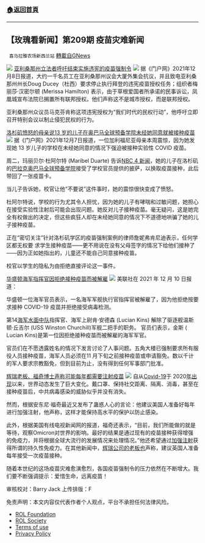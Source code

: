 ###  [:house:返回首頁](https://github.com/ourhimalayas/txt)
---


## 【玫瑰看新闻】第209期 疫苗灾难新闻
` 喜马拉雅农场新西兰站` [轉載自GNews](https://gnews.org/zh-hans/1776479/)

![](https://assets.gnews.org/wp-content/uploads/2021/12/PHOTO-2021-12-20-00-44-59-3.jpg)
[亚利桑那州立法者呼吁结束实施违宪的疫苗强制令](https://www.thegatewaypundit.com/2021/12/epic-az-lawmakers-call-doug-ducey-end-mandates-former-phoenix-chief-staff-rips-vaccine-card-never/)
![](https://assets.gnews.org/wp-content/uploads/2021/12/图片-1-31.jpg)
据《门户网》2021年12月8日报道，大约一千名员工在亚利桑那州议会大厦外集会抗议，并且致电亚利桑那州州长Doug Ducey（杜西）要求停止执行拜登的违宪疫苗授权任务；组织者梅丽莎·汉密尔顿 (Merissa Hamilton) 表示，由于草根爱国者所承诺的民事诉讼，凤凰城宣布法院已搁置所有联邦授权。他们声称这不是城市授权，而是联邦授权。

亚利桑那州众议员马克芬肯称这项违宪授权为“我们时代的民权行动”，他呼吁立即召开特别会议以制止侵犯民权的行为。

[洛杉矶愤怒的母亲说13 岁的儿子在奥巴马全球预备学院未经她同意就被接种疫苗](https://www.thegatewaypundit.com/2021/12/watch-outraged-mother-says-13-year-old-son-vaccinated-without-consent-obama-global-prep-academy-la-school-bribed-pizza/)
![](https://assets.gnews.org/wp-content/uploads/2021/12/图片2-16.jpg)
据《门户网》2021年12月7日报道，一位加利福尼亚母亲本周震惊，因为她发现她 13 岁儿子的学校在未经她同意的情况下强迫被接种实验性 COVID 疫苗。

周二，玛丽贝尔·杜阿尔特 (Maribel Duarte) 告诉[NBC 4 新闻](https://www.google.com/amp/s/www.nbclosangeles.com/news/local/mom-says-son-vaccinated-in-exchange-for-pizza-at-lausd-without-her-consent/2773619/%3famp)，她的儿子在洛杉矶的[巴拉克奥巴马全球预备学院](https://obamaprepacademy-lausd-ca.schoolloop.com/)接受了学校官员提供的披萨，以换取疫苗接种，此后带回了一张疫苗卡。

当儿子告诉她，校官让他“不要说”这件事时，她的震惊很快变成了愤怒。

杜阿尔特说，学校的行为尤其令人担忧，因为她的儿子有哮喘和过敏问题，她担心在接受实验性注射后可能会出现问题。她反对儿子接种疫苗。毫无疑问，这是她完全有权做出的决定，但这些疯狂人却在未经她同意的情况下不道德地哄骗了她的儿子接种疫苗。

正在“密切关注”针对洛杉矶学区的疫苗强制案例的律师詹妮弗肯尼迪表示，任何学区都无权要 求学生接种疫苗——更不用说在没有父母签字的情况下给他们接种了——因为正如她指出的，儿童还不能自己同意接种疫苗。

校官以学生的隐私为由拒绝直接评论这一事件。

[华盛顿海军指挥官因拒绝接种疫苗而被解雇](https://www.washingtontimes.com/news/2021/dec/10/lucian-kins-navy-commander-fired-over-vaccine-refu/)
![](https://assets.gnews.org/wp-content/uploads/2021/12/图片-3-7.jpg)
美联社在 2021 年 12 月 10 日报道：

华盛顿一位海军官员表示，一名海军军舰执行官指挥官被解雇了，因为他拒绝按要求接种 COVID-19 疫苗并拒绝接受病毒检测。

第14[海军水面中队](https://www.washingtontimes.com/topics/naval-surface-squadron/)指挥官、海军上尉肯·安德森 (Lucian Kins) 解除了驱逐舰温斯顿·丘吉尔 (USS Winston Churchill)军舰二把手的职务。 官员们表示，金斯 ( Lucian Kins)是第一位因拒绝接种疫苗而被解雇的海军军官。

官员们在不愿透露姓名的情况下发言讨论了人事问题。五角大楼已强制要求所有服役人员接种疫苗，海军人员必须在11 月下旬之前接种疫苗或申请豁免。数以千计的军人要求宗教豁免，但到目前为止，没有得到任何军事部门批准。

[辉瑞老板、福奇博士声称可能每年都需要注射疫苗](https://insiderpaper.com/pfizer-boss-dr-fauci-warn-vaccine-shots-may-be-needed-every-year/)
![](https://assets.gnews.org/wp-content/uploads/2021/12/图片-4-9.jpg)
自从[Covid-19](https://insiderpaper.com/new-heavily-mutated-b-1-1-529-covid-19-coronavirus-variant-affecting-those-under-25-officials/)于 2020[年出现](https://insiderpaper.com/new-heavily-mutated-b-1-1-529-covid-19-coronavirus-variant-affecting-those-under-25-officials/)以来，世界动态发生了巨大变化。戴口罩、保持社交距离、隔离、消毒，甚至在接种疫苗后，中共病毒感染的威胁似乎并没有消失。

然而，根据安东尼·福奇最近又发布了蛊惑人心的言论：他建议美国人准备好每年进行加强注射，他声称，这样才能保持高水平的保护以防止感染。

此外，根据美国有线电视新闻网的报道，福奇还表示，“目前，我们所能做的就是等待，观察Omicron对世界的影响。最好的结果是通过现有的疫苗接种获得增强的免疫力，并将根据全球大流行的发展情况来处理情况。”他还希望通过[加强注射](https://insiderpaper.com/brazil-to-give-all-adults-covid-19-booster-shots/)获得所谓的持久性免疫力。在其他新闻中，[辉瑞公司的老板也](https://insiderpaper.com/covid-infection-risk-increases-gradually-post-second-pfizer-vaccine-shot-study/)声称，建议英国人准备每年接受一次疫苗接种。

随着本世纪的这场疫苗灾难愈演愈烈，各国疫苗强制令的压力依然在不断增大。我们要不断强调提示：爱惜生命，远离疫苗！



审核校对：Barry Jack
上传排版：F

 

免责声明：本文内容仅代表作者个人观点，平台不承担任何法律风险。

- [ROL Foundation](https://rolfoundation.org/)
- [ROL Society](https://rolsociety.org/)
- [Terms of use](https://gnews.org/terms-of-use-3/)
- [Privacy Policy](https://gnews.org/privacy-policy/)
